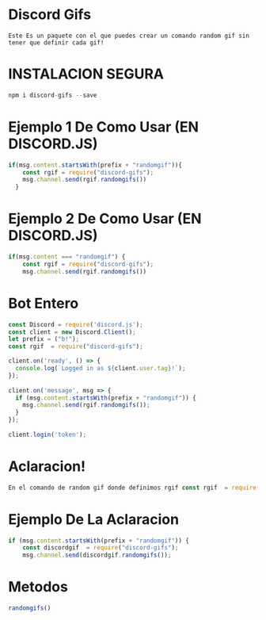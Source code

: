 # Discord Gifs

``Este Es un paquete con el que puedes crear un comando random gif sin tener que definir cada gif!``
# INSTALACION SEGURA
```js
npm i discord-gifs --save
```
# Ejemplo 1 De Como Usar (EN DISCORD.JS)

```js
if(msg.content.startsWith(prefix + "randomgif")){
    const rgif = require("discord-gifs");
    msg.channel.send(rgif.randomgifs())
  }
  ```

# Ejemplo 2 De Como Usar (EN DISCORD.JS)

```js
if(msg.content === "randomgif") {
    const rgif = require("discord-gifs");
    msg.channel.send(rgif.randomgifs())
```

# Bot Entero

```js
const Discord = require('discord.js');
const client = new Discord.Client();
let prefix = ("b!");
const rgif  = require("discord-gifs");

client.on('ready', () => {
  console.log(`Logged in as ${client.user.tag}!`);
});
 
client.on('message', msg => {
  if (msg.content.startsWith(prefix + "randomgif")) {
    msg.channel.send(rgif.randomgifs());
  }
});
 
client.login('token');
```
# Aclaracion!

```js
En el comando de random gif donde definimos rgif const rgif  = require("discord-gifs");, si cambiamos rgif por alguna otra cosa tambien cambiara en msg.channel.send(rgif.randomgifs());
```

# Ejemplo De La Aclaracion

```js
if (msg.content.startsWith(prefix + "randomgif")) {
    const discordgif  = require("discord-gifs");
    msg.channel.send(discordgif.randomgifs());
```

# Metodos

```js
randomgifs()
```
